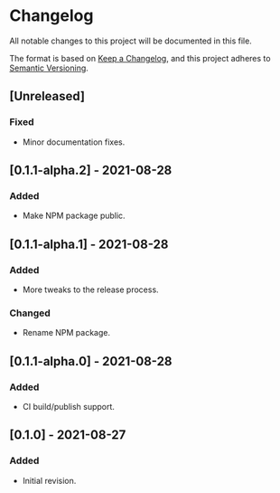 # Changelog

All notable changes to this project will be documented in this file.

The format is based on [Keep a Changelog](https://keepachangelog.com/en/1.0.0/),
and this project adheres to [Semantic Versioning](https://semver.org/spec/v2.0.0.html).

## [Unreleased]

### Fixed
- Minor documentation fixes.

## [0.1.1-alpha.2] - 2021-08-28

### Added
- Make NPM package public.

## [0.1.1-alpha.1] - 2021-08-28

### Added
- More tweaks to the release process.

### Changed
- Rename NPM package.

## [0.1.1-alpha.0] - 2021-08-28

### Added
- CI build/publish support.

## [0.1.0] - 2021-08-27

### Added
- Initial revision.
